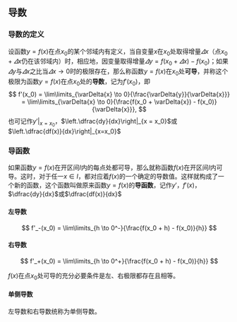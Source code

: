## 导数

### 导数的定义

设函数$y = f(x)$在点$x_0$的某个邻域内有定义，当自变量$x$在$x_0$处取得增量$\varDelta{x}$（点$x_0 + \varDelta{x}$仍在该邻域内）时，相应地，因变量取得增量$\varDelta{y} = f(x_0 + \varDelta{x}) - f(x_0)$；如果$\varDelta{y}$与$\varDelta{x}$之比当$\varDelta{x} \to 0$时的极限存在，那么称函数$y = f(x)$在$x_0$处**可导**，并称这个极限为函数$y = f(x)$在点$x_0$处的**导数**，记为$f'(x_0)$，即
$$
f'(x_0) = \lim\limits_{\varDelta{x} \to 0}{\frac{\varDelta{y}}{\varDelta{x}}} = \lim\limits_{\varDelta{x} \to 0}{\frac{f(x_0 + \varDelta{x}) - f(x_0)}{\varDelta{x}}},
$$
也可记作$\left.y'\right|_{x=x_0}$，$\left.\dfrac{dy}{dx}\right|_{x = x_0}$或$\left.\dfrac{df(x)}{dx}\right|_{x=x_0}$

### 导函数

如果函数$y = f(x)$在开区间$I$内的每点处都可导，那么就称函数$f(x)$在开区间$I$内可导。这时，对于任一$x \in I$，都对应着$f(x)$的一个确定的导数值。这样就构成了一个新的函数，这个函数叫做原来函数$y = f(x)$的**导函数**，记作$y'$，$f'(x)$，$\dfrac{dy}{dx}$或$\dfrac{df(x)}{dx}$

#### 左导数

$$
f'_-(x_0) = \lim\limits_{h \to 0^-}{\frac{f(x_0 + h) - f(x_0)}{h}}
$$

#### 右导数

$$
f'_+(x_0) = \lim\limits_{h \to 0^+}{\frac{f(x_0 + h) - f(x_0)}{h}}
$$

$f(x)$在点$x_0$处可导的充分必要条件是左、右极限都存在且相等。

#### 单侧导数

左导数和右导数统称为单侧导数。










